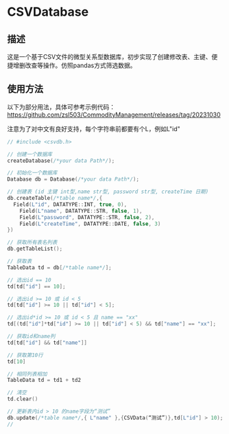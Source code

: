 # CSVDatabase
## 描述
这是一个基于CSV文件的微型关系型数据库，初步实现了创建修改表、主键、便捷增删改查等操作。仿照pandas方式筛选数据。

## 使用方法
以下为部分用法，具体可参考示例代码：https://github.com/zsl503/CommodityManagement/releases/tag/20231030

注意为了对中文有良好支持，每个字符串前都要有个L，例如L"id"
```C++
// #include <csvdb.h>

// 创建一个数据库
createDatabase(/*your data Path*/);

// 初始化一个数据库
Database db = Database(/*your data Path*/);

// 创建表 (id 主键 int型,name str型, password str型, createTime 日期)
db.createTable(/*table name*/,{
  Field(L"id", DATATYPE::INT, true, 0),
	Field(L"name", DATATYPE::STR, false, 1),
	Field(L"password", DATATYPE::STR, false, 2),
	Field(L"createTime", DATATYPE::DATE, false, 3)
})

// 获取所有表名列表
db.getTableList();

// 获取表
TableData td = db[/*table name*/];

// 选出id == 10
td[td["id"] == 10];

// 选出id >= 10 或 id < 5
td[td["id"] >= 10 || td["id"] < 5];

// 选出id*id >= 10 或 id < 5 且 name == "xx"
td[(td["id"]*td["id"] >= 10 || td["id"] < 5) && td["name"] == "xx"];

// 获取id和name列
td[td["id"] && td["name"]]

// 获取第10行
td[10]

// 相同列表相加
TableData td = td1 + td2

// 清空
td.clear()

// 更新表内id > 10 的name字段为“测试”
db.update(/*table name*/,{ L"name" },{CSVData(“测试”)},td[L"id"] > 10);
// 

```
